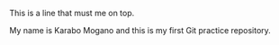 This is a line that must me on top.

My name is Karabo Mogano and this is my first Git practice repository.
